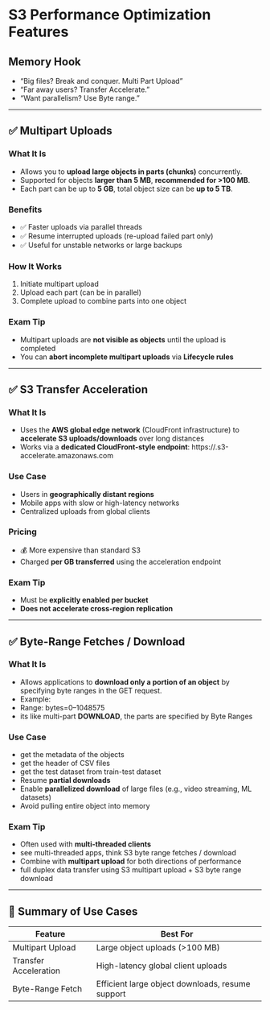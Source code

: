 # S3 Performance Optimization Features

## Memory Hook  
- “Big files? Break and conquer. Multi Part Upload”  
- “Far away users? Transfer Accelerate.”  
- “Want parallelism? Use Byte range.”

---

## ✅ Multipart Uploads

### What It Is  
- Allows you to **upload large objects in parts (chunks)** concurrently.
- Supported for objects **larger than 5 MB**, **recommended for >100 MB**.
- Each part can be up to **5 GB**, total object size can be **up to 5 TB**.

### Benefits  
- ✅ Faster uploads via parallel threads  
- ✅ Resume interrupted uploads (re-upload failed part only)  
- ✅ Useful for unstable networks or large backups

### How It Works  
1. Initiate multipart upload  
2. Upload each part (can be in parallel)  
3. Complete upload to combine parts into one object  

### Exam Tip  
- Multipart uploads are **not visible as objects** until the upload is completed  
- You can **abort incomplete multipart uploads** via **Lifecycle rules**  

---

## ✅ S3 Transfer Acceleration

### What It Is  
- Uses the **AWS global edge network** (CloudFront infrastructure) to **accelerate S3 uploads/downloads** over long distances 
- Works via a **dedicated CloudFront-style endpoint**: https://<bucket>.s3-accelerate.amazonaws.com

### Use Case  
- Users in **geographically distant regions**  
- Mobile apps with slow or high-latency networks  
- Centralized uploads from global clients  

### Pricing  
- 💰 More expensive than standard S3  
- Charged **per GB transferred** using the acceleration endpoint

### Exam Tip  
- Must be **explicitly enabled per bucket**  
- **Does not accelerate cross-region replication**

---

## ✅ Byte-Range Fetches / Download

### What It Is  
- Allows applications to **download only a portion of an object** by specifying byte ranges in the GET request.
- Example:  
- Range: bytes=0–1048575
- its like multi-part **DOWNLOAD**, the parts are specified by Byte Ranges


### Use Case 
- get the metadata of the objects
- get the header of CSV files
- get the test dataset from train-test dataset 
- Resume **partial downloads**  
- Enable **parallelized download** of large files (e.g., video streaming, ML datasets)  
- Avoid pulling entire object into memory  

### Exam Tip  
- Often used with **multi-threaded clients**  
- see multi-threaded apps, think S3 byte range fetches / download
- Combine with **multipart upload** for both directions of performance
- full duplex data transfer using S3 multipart upload + S3 byte range download

---

## 📌 Summary of Use Cases

| Feature               | Best For                                |
|------------------------|------------------------------------------|
| Multipart Upload       | Large object uploads (>100 MB)          |
| Transfer Acceleration  | High-latency global client uploads      |
| Byte-Range Fetch       | Efficient large object downloads, resume support |